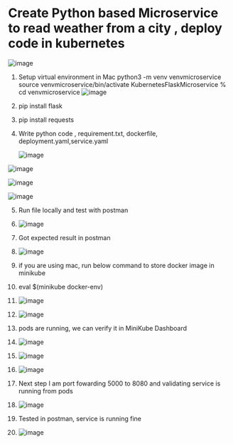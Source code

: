 # Create Python based Microservice to read weather from a city , deploy code in kubernetes

![image](https://github.com/user-attachments/assets/4b71deb4-3d2e-4e36-8e21-87f341ec8349)

1. Setup virtual environment in Mac
python3 -m venv venvmicroservice
source venvmicroservice/bin/activate
KubernetesFlaskMicroservice % cd venvmicroservice
![image](https://github.com/user-attachments/assets/02b6741f-0a72-4455-8277-cccfdebb670e)

2. pip install flask
3. pip install requests
4. Write python code , requirement.txt, dockerfile, deployment.yaml,service.yaml

   ![image](https://github.com/user-attachments/assets/174a97af-a1af-4f7c-b298-4cfe27cb4c4c)

![image](https://github.com/user-attachments/assets/7c1cd3ce-54de-4b90-9433-08c19c20fd97)

![image](https://github.com/user-attachments/assets/6a43009d-a629-4571-8173-dd6d2f652f8c)

![image](https://github.com/user-attachments/assets/9824a283-8f54-4175-b72f-49a5288e07de)


5. Run file locally and test with postman

6. ![image](https://github.com/user-attachments/assets/13ad5f7a-0107-4188-a659-6f2dc67cbd1c)
7. Got expected result in postman

8. ![image](https://github.com/user-attachments/assets/87286900-0af2-4ee4-87ee-5df56e0e43b3)
9. if you are using mac, run below command to store docker image in minikube
10. eval $(minikube docker-env)
11. ![image](https://github.com/user-attachments/assets/56650453-1e88-4aa0-b4a7-1738bf3c43d3)
12. ![image](https://github.com/user-attachments/assets/ab0c8ce7-f7ec-4727-8234-156811b480be)
13. pods are running, we can verify it in MiniKube Dashboard
14. ![image](https://github.com/user-attachments/assets/ac5fd2b0-1b6e-4518-ad85-0cfeaec683ae)
15. ![image](https://github.com/user-attachments/assets/21993057-62bc-411b-9e51-7216f6aea832)
16. ![image](https://github.com/user-attachments/assets/3b3ae492-0f03-444e-a35a-415eeb2beefe)
17. Next step I am port fowarding 5000 to 8080 and validating service is running from pods
18. ![image](https://github.com/user-attachments/assets/c663efae-be73-4001-954e-0543f6136058)
19. Tested in postman, service is running fine
20. ![image](https://github.com/user-attachments/assets/2b0427e0-3ec4-4cec-a21b-132c1160dea4)



